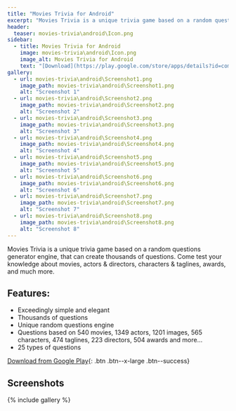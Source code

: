 ```yaml
---
title: "Movies Trivia for Android"
excerpt: "Movies Trivia is a unique trivia game based on a random questions generator engine, that can create thousands of questions. Come test your knowledge about movies, actors & directors, characters & taglines, awards, and much more."
header:
  teaser: movies-trivia\android\Icon.png
sidebar:
  - title: Movies Trivia for Android
    image: movies-trivia\android\Icon.png
    image_alt: Movies Trivia for Android
    text: "[Download](https://play.google.com/store/apps/details?id=com.saguiitay.MoviesTrivia){: .btn .btn--large .btn--success}"
gallery:
  - url: movies-trivia\android\Screenshot1.png
    image_path: movies-trivia\android\Screenshot1.png
    alt: "Screenshot 1"
  - url: movies-trivia\android\Screenshot2.png
    image_path: movies-trivia\android\Screenshot2.png
    alt: "Screenshot 2"
  - url: movies-trivia\android\Screenshot3.png
    image_path: movies-trivia\android\Screenshot3.png
    alt: "Screenshot 3"
  - url: movies-trivia\android\Screenshot4.png
    image_path: movies-trivia\android\Screenshot4.png
    alt: "Screenshot 4"
  - url: movies-trivia\android\Screenshot5.png
    image_path: movies-trivia\android\Screenshot5.png
    alt: "Screenshot 5"
  - url: movies-trivia\android\Screenshot6.png
    image_path: movies-trivia\android\Screenshot6.png
    alt: "Screenshot 6"
  - url: movies-trivia\android\Screenshot7.png
    image_path: movies-trivia\android\Screenshot7.png
    alt: "Screenshot 7"
  - url: movies-trivia\android\Screenshot8.png
    image_path: movies-trivia\android\Screenshot8.png
    alt: "Screenshot 8"
---
```


Movies Trivia is a unique trivia game based on a random questions generator engine, that can create thousands of questions. Come test your knowledge about movies, actors & directors, characters & taglines, awards, and much more.

## Features:

  - Exceedingly simple and elegant
  - Thousands of questions
  - Unique random questions engine
  - Questions based on 540 movies, 1349 actors, 1201 images, 565 characters, 474 taglines, 223 directors, 504 awards and more…
  - 25 types of questions
  
[Download from Google Play](https://play.google.com/store/apps/details?id=com.saguiitay.MoviesTrivia){: .btn .btn--x-large .btn--success}
 
## Screenshots

{% include gallery %}
